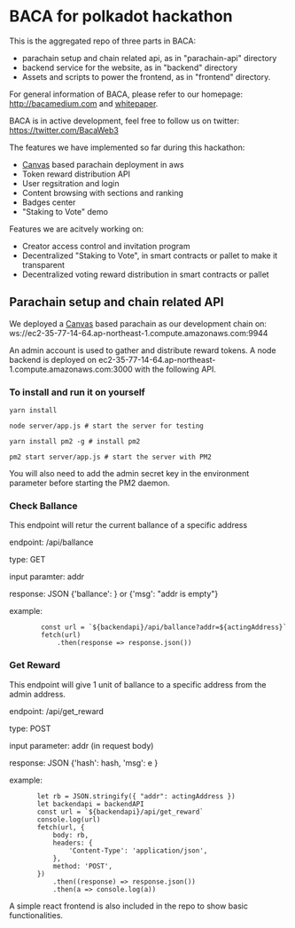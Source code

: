 # BACA for polkadot hackathon
This is the aggregated repo of three parts in BACA:
- parachain setup and chain related api, as in "parachain-api" directory
- backend service for the website, as in "backend" directory
- Assets and scripts to power the frontend, as in "frontend" directory.

For general information of BACA, please refer to our homepage: http://bacamedium.com and [whitepaper](https://whitepaper.bacamedium.com/).

BACA is in active development, feel free to follow us on twitter: https://twitter.com/BacaWeb3


The features we have implemented so far during this hackathon:

- [Canvas](https://github.com/paritytech/canvas) based parachain deployment in aws
- Token reward distribution API
- User regsitration and login
- Content browsing with sections and ranking
- Badges center
- "Staking to Vote" demo

Features we are acitvely working on:

- Creator access control and invitation program
- Decentralized "Staking to Vote", in smart contracts or pallet to make it transparent
- Decentralized voting reward distribution in smart contracts or pallet

## Parachain setup and chain related API

We deployed a [Canvas](https://github.com/paritytech/canvas) based parachain as our development chain on: ws://ec2-35-77-14-64.ap-northeast-1.compute.amazonaws.com:9944

An admin account is used to gather and distribute reward tokens. A node backend is deployed on ec2-35-77-14-64.ap-northeast-1.compute.amazonaws.com:3000 with the following API.

### To install and run it on yourself

```
yarn install 

node server/app.js # start the server for testing

yarn install pm2 -g # install pm2

pm2 start server/app.js # start the server with PM2
```
You will also need to add the admin secret key in the environment parameter before starting the PM2 daemon.


### Check Ballance
This endpoint will retur the current ballance of a specific address

endpoint: /api/ballance

type: GET

input paramter: addr

response: JSON {'ballance': <ballance value>} or {'msg': "addr is empty"}
  
example: 

```
        const url = `${backendapi}/api/ballance?addr=${actingAddress}`
        fetch(url)
            .then(response => response.json())
  ```
  

### Get Reward

This endpoint will give 1 unit of ballance to a specific address from the admin address.
  
endpoint: /api/get_reward
  
type: POST
  
input parameter: addr (in request body)
  
response: JSON {'hash': hash, 'msg': e }
  
example: 
 ```
        let rb = JSON.stringify({ "addr": actingAddress })
        let backendapi = backendAPI
        const url = `${backendapi}/api/get_reward`
        console.log(url)
        fetch(url, {
            body: rb,
            headers: {
                'Content-Type': 'application/json',
            },
            method: 'POST',
        })
            .then((response) => response.json())
            .then(a => console.log(a))
 ```

A simple react frontend is also included in the repo to show basic functionalities.